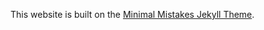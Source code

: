 This website is built on the [Minimal Mistakes Jekyll Theme](https://mmistakes.github.io/minimal-mistakes/).
